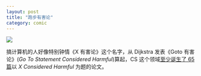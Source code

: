 ```yaml
---
layout: post
title: "跑步有害论"
category: comic
---
```



![](http://ww2.sinaimg.cn/mw690/534218ffjw1e67bz5q6eej20z00cyq5r.jpg)



搞计算机的人好像特别钟情《X 有害论》这个名字，从 Dijkstra 发表《Goto 有害论》(*Go To Statement Considered Harmful*)算起，CS 这个领域[至少诞生了 65 篇](http://en.wikipedia.org/wiki/Considered_harmful)以 *X Considered Harmful* 为题的论文。

<!--more-->


